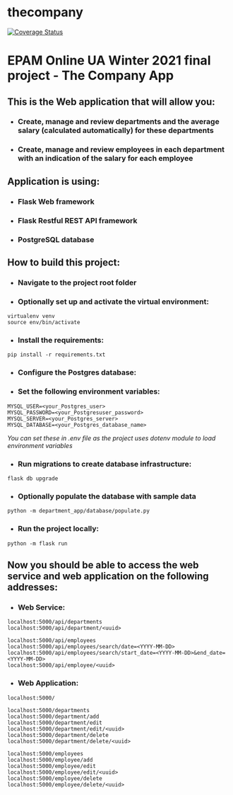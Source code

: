 # thecompany
[![Coverage Status](https://coveralls.io/repos/github/dendeps/thecompany/badge.svg?branch=master)](https://coveralls.io/github/dendeps/thecompany?branch=master)

# EPAM Online UA Winter 2021 final project - The Company App


## This is the Web application that will allow you:
- ### Create, manage and review departments and the average salary (calculated automatically) for these departments
  
- ### Create, manage and review  employees in each department with an indication of the salary for each employee 

## Application is using:

- ### Flask Web framework
- ### Flask Restful REST API framework 
- ### PostgreSQL database

## How to build this project:

- ### Navigate to the project root folder

- ### Optionally set up and activate the virtual environment:
```
virtualenv venv
source env/bin/activate
```

- ### Install the requirements:
```
pip install -r requirements.txt
```
- ### Configure the Postgres database:

- ### Set the following environment variables:

```
MYSQL_USER=<your_Postgres_user>
MYSQL_PASSWORD=<your_Postgresuser_password>
MYSQL_SERVER=<your_Postgres_server>
MYSQL_DATABASE=<your_Postgres_database_name>
```

*You can set these in .env file as the project uses dotenv module to load 
environment variables*

- ### Run migrations to create database infrastructure:
```
flask db upgrade
```

- ### Optionally populate the database with sample data
```
python -m department_app/database/populate.py
```

- ### Run the project locally:
```
python -m flask run
```

## Now you should be able to access the web service and web application on the following addresses:

- ### Web Service:
```
localhost:5000/api/departments
localhost:5000/api/department/<uuid>

localhost:5000/api/employees
localhost:5000/api/employees/search/date=<YYYY-MM-DD>
localhost:5000/api/employees/search/start_date=<YYYY-MM-DD>&end_date=<YYYY-MM-DD>
localhost:5000/api/employee/<uuid>
```

- ### Web Application:
```
localhost:5000/

localhost:5000/departments
localhost:5000/department/add
localhost:5000/department/edit
localhost:5000/department/edit/<uuid>
localhost:5000/department/delete
localhost:5000/department/delete/<uuid>

localhost:5000/employees
localhost:5000/employee/add
localhost:5000/employee/edit
localhost:5000/employee/edit/<uuid>
localhost:5000/employee/delete
localhost:5000/employee/delete/<uuid>
```

